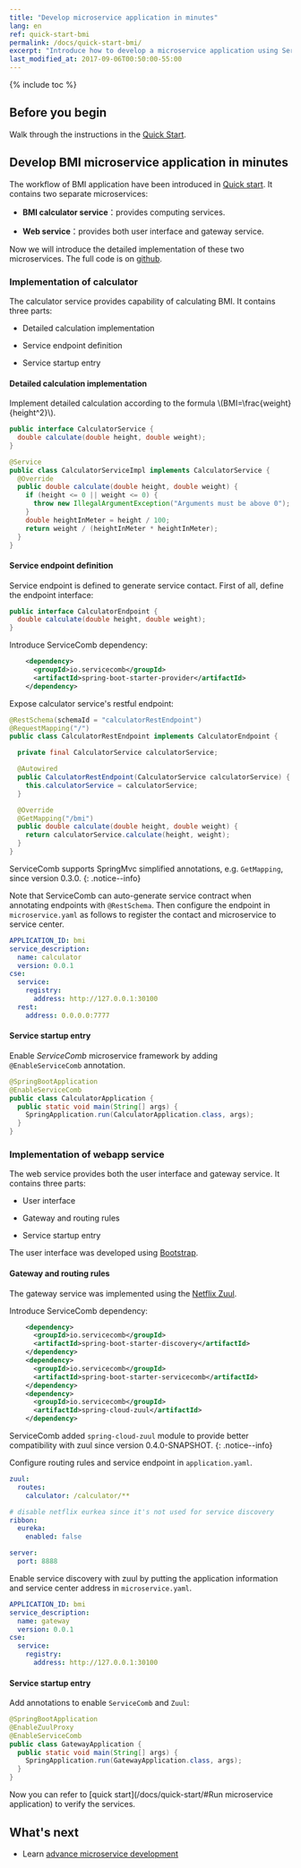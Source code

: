 ```yaml
---
title: "Develop microservice application in minutes"
lang: en
ref: quick-start-bmi
permalink: /docs/quick-start-bmi/
excerpt: "Introduce how to develop a microservice application using ServiceComb in minutes through the BMI sample"
last_modified_at: 2017-09-06T00:50:00-55:00
---
```


{% include toc %}
## Before you begin
Walk through the instructions in the [Quick Start](/docs/quick-start/).

## Develop BMI microservice application in minutes
The workflow of BMI application have been introduced in [Quick start](/docs/quick-start/). It contains two separate microservices:

- **BMI calculator service**：provides computing services.

- **Web service**：provides both user interface and gateway service.

Now we will introduce the detailed implementation of these two microservices. The full code is on [github](https://github.com/ServiceComb/ServiceComb-Java-Chassis/tree/master/samples/bmi).
### Implementation of calculator
The calculator service provides capability of calculating BMI. It contains three parts:

* Detailed calculation implementation

* Service endpoint definition

* Service startup entry

#### Detailed calculation implementation
Implement detailed calculation according to the formula \\(BMI=\frac{weight}{height^2}\\).

```java
public interface CalculatorService {
  double calculate(double height, double weight);
}

@Service
public class CalculatorServiceImpl implements CalculatorService {
  @Override
  public double calculate(double height, double weight) {
    if (height <= 0 || weight <= 0) {
      throw new IllegalArgumentException("Arguments must be above 0");
    }
    double heightInMeter = height / 100;
    return weight / (heightInMeter * heightInMeter);
  }
}
```

#### Service endpoint definition
Service endpoint is defined to generate service contact. First of all, define the endpoint interface:
```java
public interface CalculatorEndpoint {
  double calculate(double height, double weight);
}
```
Introduce ServiceComb dependency:
```xml
    <dependency>
      <groupId>io.servicecomb</groupId>
      <artifactId>spring-boot-starter-provider</artifactId>
    </dependency>
```
Expose calculator service's restful endpoint:
```java
@RestSchema(schemaId = "calculatorRestEndpoint")
@RequestMapping("/")
public class CalculatorRestEndpoint implements CalculatorEndpoint {

  private final CalculatorService calculatorService;

  @Autowired
  public CalculatorRestEndpoint(CalculatorService calculatorService) {
    this.calculatorService = calculatorService;
  }

  @Override
  @GetMapping("/bmi")
  public double calculate(double height, double weight) {
    return calculatorService.calculate(height, weight);
  }
}
```

ServiceComb supports SpringMvc simplified annotations, e.g. `GetMapping`, since version 0.3.0.
{: .notice--info}

Note that ServiceComb can auto-generate service contract when annotating endpoints with `@RestSchema`. Then configure the endpoint in  `microservice.yaml` as follows to register the contact and microservice to service center.
```yaml
APPLICATION_ID: bmi
service_description:
  name: calculator
  version: 0.0.1
cse:
  service:
    registry:
      address: http://127.0.0.1:30100
  rest:
    address: 0.0.0.0:7777
```

#### Service startup entry
Enable *ServiceComb* microservice framework by adding `@EnableServiceComb` annotation.
```java
@SpringBootApplication
@EnableServiceComb
public class CalculatorApplication {
  public static void main(String[] args) {
    SpringApplication.run(CalculatorApplication.class, args);
  }
}
```

### Implementation of webapp service
The web service provides both the user interface and gateway service. It contains three parts:

* User interface

* Gateway and routing rules

* Service startup entry

The user interface was developed using [Bootstrap](http://getbootstrap.com/).

#### Gateway and routing rules
The gateway service was implemented using the [Netflix Zuul](https://github.com/Netflix/zuul/wiki).

Introduce ServiceComb dependency:
```xml
    <dependency>
      <groupId>io.servicecomb</groupId>
      <artifactId>spring-boot-starter-discovery</artifactId>
    </dependency>
    <dependency>
      <groupId>io.servicecomb</groupId>
      <artifactId>spring-boot-starter-servicecomb</artifactId>
    </dependency>
    <dependency>
      <groupId>io.servicecomb</groupId>
      <artifactId>spring-cloud-zuul</artifactId>
    </dependency>
```

ServiceComb added `spring-cloud-zuul` module to provide better compatibility with zuul since version 0.4.0-SNAPSHOT.
{: .notice--info}

Configure routing rules and service endpoint in `application.yaml`.
```yaml
zuul:
  routes:
    calculator: /calculator/**

# disable netflix eurkea since it's not used for service discovery
ribbon:
  eureka:
    enabled: false

server:
  port: 8888
```
Enable service discovery with zuul by putting the application information and service center address in `microservice.yaml`.
```yaml
APPLICATION_ID: bmi
service_description:
  name: gateway
  version: 0.0.1
cse:
  service:
    registry:
      address: http://127.0.0.1:30100
```
#### Service startup entry
Add annotations to enable `ServiceComb` and `Zuul`:
```java
@SpringBootApplication
@EnableZuulProxy
@EnableServiceComb
public class GatewayApplication {
  public static void main(String[] args) {
    SpringApplication.run(GatewayApplication.class, args);
  }
}
```

Now you can refer to [quick start](/docs/quick-start/#Run microservice application) to verify the services.

## What's next

* Learn [advance microservice development](/docs/quick-start-advance/)
